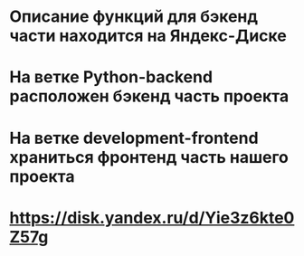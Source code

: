 # Описание функций для бэкенд части находится на Яндекс-Диске
# На ветке Python-backend расположен бэкенд часть проекта
# На ветке development-frontend храниться фронтенд часть нашего проекта
# https://disk.yandex.ru/d/Yie3z6kte0Z57g
